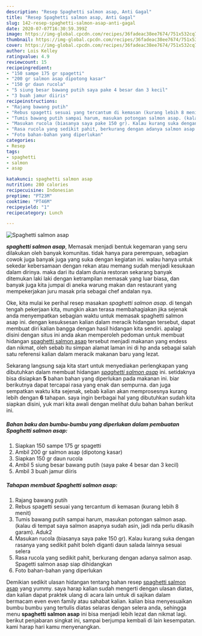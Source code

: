 ```yaml
---
description: "Resep Spaghetti salmon asap, Anti Gagal"
title: "Resep Spaghetti salmon asap, Anti Gagal"
slug: 142-resep-spaghetti-salmon-asap-anti-gagal
date: 2020-07-07T16:30:59.399Z
image: https://img-global.cpcdn.com/recipes/36fadeac38ee7674/751x532cq70/spaghetti-salmon-asap-foto-resep-utama.jpg
thumbnail: https://img-global.cpcdn.com/recipes/36fadeac38ee7674/751x532cq70/spaghetti-salmon-asap-foto-resep-utama.jpg
cover: https://img-global.cpcdn.com/recipes/36fadeac38ee7674/751x532cq70/spaghetti-salmon-asap-foto-resep-utama.jpg
author: Lois Kelley
ratingvalue: 4.9
reviewcount: 15
recipeingredient:
- "150 sampe 175 gr spagetti"
- "200 gr salmon asap dipotong kasar"
- "150 gr daun rucola"
- "5 siung besar bawang putih saya pake 4 besar dan 3 kecil"
- "3 buah jamur diiris"
recipeinstructions:
- "Rajang bawang putih"
- "Rebus spagetti sesuai yang tercantum di kemasan (kurang lebih 8 menit)"
- "Tumis bawang putih sampai harum, masukan potongan salmon asap. (kalau di tempat saya salmon asapnya sudah asin, jadi nda perlu dikasih garam). Aduk2"
- "Masukan rucola (biasanya saya pake 150 gr). Kalau kurang suka dengan rasanya yang sedikit pahit boleh diganti daun salada lainnya sesuai selera"
- "Rasa rucola yang sedikit pahit, berkurang dengan adanya salmon asap. Spagetti salmon asap siap dihidangkan"
- "Foto bahan-bahan yang diperlukan"
categories:
- Resep
tags:
- spaghetti
- salmon
- asap

katakunci: spaghetti salmon asap 
nutrition: 280 calories
recipecuisine: Indonesian
preptime: "PT23M"
cooktime: "PT46M"
recipeyield: "1"
recipecategory: Lunch

---
```



![Spaghetti salmon asap](https://img-global.cpcdn.com/recipes/36fadeac38ee7674/751x532cq70/spaghetti-salmon-asap-foto-resep-utama.jpg)

<b><i>spaghetti salmon asap</i></b>, Memasak menjadi bentuk kegemaran yang seru dilakukan oleh banyak komunitas. tidak hanya para perempuan, sebagian cowok juga banyak juga yang suka dengan kegiatan ini. walau hanya untuk sekedar kebersamaan dengan rekan atau memang sudah menjadi kesukaan dalam dirinya. maka dari itu dalam dunia restoran sekarang banyak ditemukan laki laki dengan ketrampilan memasak yang luar biasa, dan banyak juga kita jumpai di aneka warung makan dan restaurant yang mempekerjakan juru masak pria sebagai chef andalan nya.

Oke, kita mulai ke perihal resep masakan <i>spaghetti salmon asap</i>. di tengah tengah pekerjaan kita, mungkin akan terasa membahagiakan jika sejenak anda menyempatkan sebagian waktu untuk memasak spaghetti salmon asap ini. dengan kesuksesan kalian dalam meracik hidangan tersebut, dapat membuat diri kalian bangga dengan hasil hidangan kita sendiri. apalagi disini dengan situs ini anda akan memperoleh pedoman untuk membuat hidangan <u>spaghetti salmon asap</u> tersebut menjadi makanan yang endess dan nikmat, oleh sebab itu simpan alamat laman ini di hp anda sebagai salah satu referensi kalian dalam meracik makanan baru yang lezat.




Sekarang langsung saja kita start untuk menyediakan perlengkapan yang dibutuhkan dalam membuat hidangan <u><i>spaghetti salmon asap</i></u> ini. setidaknya bisa disiapkan <b>5</b> bahan bahan yang diperlukan pada makanan ini. biar berikutnya dapat tercapai rasa yang enak dan sempurna. dan juga sempatkan waktu kita sejenak, sebab kalian akan memprosesnya kurang lebih dengan <b>6</b> tahapan. saya ingin berbagai hal yang dibutuhkan sudah kita siapkan disini, yuk mari kita awali dengan melihat dulu bahan bahan berikut ini.

<!--inarticleads1-->

##### Bahan baku dan bumbu-bumbu yang diperlukan dalam pembuatan Spaghetti salmon asap:

1. Siapkan 150 sampe 175 gr spagetti
1. Ambil 200 gr salmon asap (dipotong kasar)
1. Siapkan 150 gr daun rucola
1. Ambil 5 siung besar bawang putih (saya pake 4 besar dan 3 kecil)
1. Ambil 3 buah jamur diiris




<!--inarticleads2-->

##### Tahapan membuat Spaghetti salmon asap:

1. Rajang bawang putih
1. Rebus spagetti sesuai yang tercantum di kemasan (kurang lebih 8 menit)
1. Tumis bawang putih sampai harum, masukan potongan salmon asap. (kalau di tempat saya salmon asapnya sudah asin, jadi nda perlu dikasih garam). Aduk2
1. Masukan rucola (biasanya saya pake 150 gr). Kalau kurang suka dengan rasanya yang sedikit pahit boleh diganti daun salada lainnya sesuai selera
1. Rasa rucola yang sedikit pahit, berkurang dengan adanya salmon asap. Spagetti salmon asap siap dihidangkan
1. Foto bahan-bahan yang diperlukan




Demikian sedikit ulasan hidangan tentang bahan resep <u>spaghetti salmon asap</u> yang yummy. saya harap kalian sudah mengerti dengan ulasan diatas, dan kalian dapat praktek ulang di acara lain untuk di sajikan dalam bermacam even even family atau sahabat kalian. kalian bisa menyesuaikan bumbu bumbu yang tertulis diatas selaras dengan selera anda, sehingga menu <b>spaghetti salmon asap</b> ini bisa menjadi lebih lezat dan nikmat lagi. berikut penjabaran singkat ini, sampai berjumpa kembali di lain kesempatan. kami harap hari kamu menyenangkan.

